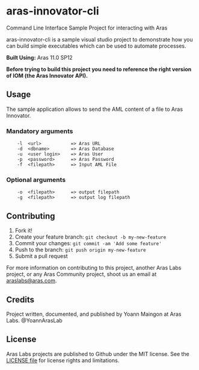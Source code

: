 # aras-innovator-cli
Command Line Interface Sample Project for interacting with Aras

aras-innovator-cli is a sample visual studio project to demonstrate how you can build simple executables which can be used to automate processes.

**Built Using:** Aras 11.0 SP12

**Before trying to build this project you need to reference the right version of IOM (the Aras Innovator API).**



## Usage

The sample application allows to send the AML content of a file to Aras Innovator. 

### Mandatory arguments

```
	-l  <url>           => Aras URL
    -d  <dbname>        => Aras Database
    -u  <user login>    => Aras User
    -p  <password>      => Aras Password
    -f  <filepath>      => Input AML File
```

### Optional arguments

```
	-o	<filepath>		=> output filepath
	-g 	<filepath>		=> output log filepath
```



## Contributing

1. Fork it!
2. Create your feature branch: `git checkout -b my-new-feature`
3. Commit your changes: `git commit -am 'Add some feature'`
4. Push to the branch: `git push origin my-new-feature`
5. Submit a pull request

For more information on contributing to this project, another Aras Labs project, or any Aras Community project, shoot us an email at [araslabs@aras.com](mailto:araslabs@aras.com).

## Credits

Project written, documented, and published by Yoann Maingon at Aras Labs. @YoannArasLab

## License

Aras Labs projects are published to Github under the MIT license. See the [LICENSE file](https://github.com/ArasLabs/toc-search-bar/blob/master/LICENSE.md) for license rights and limitations.